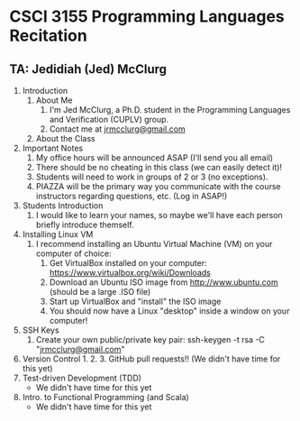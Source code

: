 CSCI 3155 Programming Languages Recitation
==========================================

TA: Jedidiah (Jed) McClurg
--------------------------

1. Introduction
    1. About Me
        1. I'm Jed McClurg, a Ph.D. student in the Programming Languages and Verification (CUPLV) group.
        2. Contact me at jrmcclurg@gmail.com
    2. About the Class
2. Important Notes
    1. My office hours will be announced ASAP (I'll send you all email)
    2. There should be no cheating in this class (we can easily detect it)!
    3. Students will need to work in groups of 2 or 3 (no exceptions).
    4. PIAZZA will be the primary way you communicate with the course instructors regarding questions, etc. (Log in ASAP!)
3. Students Introduction
    1. I would like to learn your names, so maybe we'll have each person briefly introduce themself.
4. Installing Linux VM
    1. I recommend installing an Ubuntu Virtual Machine (VM) on your computer of choice:
        1. Get VirtualBox installed on your computer: https://www.virtualbox.org/wiki/Downloads 
        2. Download an Ubuntu ISO image from http://www.ubuntu.com (should be a large .ISO file)
        3. Start up VirtualBox and "install" the ISO image
        4. You should now have a Linux "desktop" inside a window on your computer!
5. SSH Keys
    1. Create your own public/private key pair:
    ssh-keygen -t rsa -C "jrmcclurg@gmail.com"    
6. Version Control
    1. 
    2. 
    3. GitHub pull requests!! (We didn't have time for this yet)
7. Test-driven Development (TDD)
    * We didn't have time for this yet
8. Intro. to Functional Programming (and Scala)
    * We didn't have time for this yet
